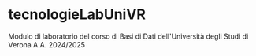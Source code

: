 # tecnologieLabUniVR

Modulo di laboratorio del corso di Basi di Dati dell'Università degli Studi di Verona A.A. 2024/2025
